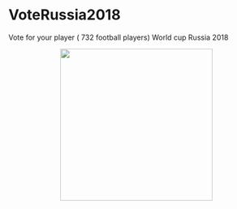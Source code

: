 # VoteRussia2018
Vote for your player ( 732 football players)
World cup Russia 2018

<p align="center">
 <img src="https://github.com/LumbralesSoftware/VoteRussia2018/blob/master/russia2018.png" width="300px" />
</p>
